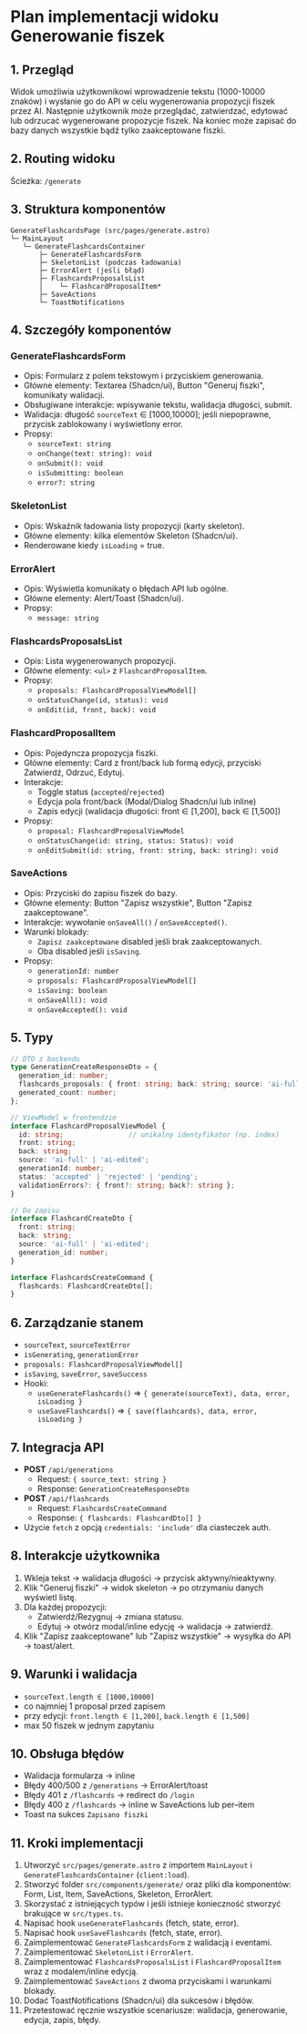 # Plan implementacji widoku Generowanie fiszek

## 1. Przegląd
Widok umożliwia użytkownikowi wprowadzenie tekstu (1000-10000 znaków) i wysłanie go do API w celu wygenerowania propozycji fiszek przez AI. Następnie użytkownik może przeglądać, zatwierdzać, edytować lub odrzucać wygenerowane propozycje fiszek. Na koniec może zapisać do bazy danych wszystkie bądź tylko zaakceptowane fiszki.

## 2. Routing widoku
Ścieżka: `/generate`

## 3. Struktura komponentów
```
GenerateFlashcardsPage (src/pages/generate.astro)
└─ MainLayout
   └─ GenerateFlashcardsContainer
       ├─ GenerateFlashcardsForm
       ├─ SkeletonList (podczas ładowania)
       ├─ ErrorAlert (jeśli błąd)
       ├─ FlashcardsProposalsList
       │    └─ FlashcardProposalItem*
       ├─ SaveActions
       └─ ToastNotifications
``` 

## 4. Szczegóły komponentów

### GenerateFlashcardsForm
- Opis: Formularz z polem tekstowym i przyciskiem generowania.
- Główne elementy: Textarea (Shadcn/ui), Button "Generuj fiszki", komunikaty walidacji.
- Obsługiwane interakcje: wpisywanie tekstu, walidacja długości, submit.
- Walidacja: długość `sourceText` ∈ [1000,10000]; jeśli niepoprawne, przycisk zablokowany i wyświetlony error.
- Propsy:
  - `sourceText: string`
  - `onChange(text: string): void`
  - `onSubmit(): void`
  - `isSubmitting: boolean`
  - `error?: string`

### SkeletonList
- Opis: Wskaźnik ładowania listy propozycji (karty skeleton).
- Główne elementy: kilka elementów Skeleton (Shadcn/ui).
- Renderowane kiedy `isLoading` = true.

### ErrorAlert
- Opis: Wyświetla komunikaty o błędach API lub ogólne.
- Główne elementy: Alert/Toast (Shadcn/ui).
- Propsy:
  - `message: string`

### FlashcardsProposalsList
- Opis: Lista wygenerowanych propozycji.
- Główne elementy: `<ul>` z `FlashcardProposalItem`.
- Propsy:
  - `proposals: FlashcardProposalViewModel[]`
  - `onStatusChange(id, status): void`
  - `onEdit(id, front, back): void`

### FlashcardProposalItem
- Opis: Pojedyncza propozycja fiszki.
- Główne elementy: Card z front/back lub formą edycji, przyciski Zatwierdź, Odrzuć, Edytuj.
- Interakcje: 
  - Toggle status (`accepted`/`rejected`)
  - Edycja pola front/back (Modal/Dialog Shadcn/ui lub inline)
  - Zapis edycji (walidacja długości: front ∈ [1,200], back ∈ [1,500])
- Propsy:
  - `proposal: FlashcardProposalViewModel`
  - `onStatusChange(id: string, status: Status): void`
  - `onEditSubmit(id: string, front: string, back: string): void`

### SaveActions
- Opis: Przyciski do zapisu fiszek do bazy.
- Główne elementy: Button "Zapisz wszystkie", Button "Zapisz zaakceptowane".
- Interakcje: wywołanie `onSaveAll()` / `onSaveAccepted()`.
- Warunki blokady:
  - `Zapisz zaakceptowane` disabled jeśli brak zaakceptowanych.
  - Oba disabled jeśli `isSaving`.
- Propsy:
  - `generationId: number`
  - `proposals: FlashcardProposalViewModel[]`
  - `isSaving: boolean`
  - `onSaveAll(): void`
  - `onSaveAccepted(): void`

## 5. Typy
```ts
// DTO z backendu
type GenerationCreateResponseDto = {
  generation_id: number;
  flashcards_proposals: { front: string; back: string; source: 'ai-full' }[];
  generated_count: number;
};

// ViewModel w frontendzie
interface FlashcardProposalViewModel {
  id: string;                // unikalny identyfikator (np. index)
  front: string;
  back: string;
  source: 'ai-full' | 'ai-edited';
  generationId: number;
  status: 'accepted' | 'rejected' | 'pending';
  validationErrors?: { front?: string; back?: string };
}

// Do zapisu
interface FlashcardCreateDto {
  front: string;
  back: string;
  source: 'ai-full' | 'ai-edited';
  generation_id: number;
}

interface FlashcardsCreateCommand {
  flashcards: FlashcardCreateDto[];
}
``` 

## 6. Zarządzanie stanem
- `sourceText`, `sourceTextError`
- `isGenerating`, `generationError`
- `proposals: FlashcardProposalViewModel[]`
- `isSaving`, `saveError`, `saveSuccess`
- Hooki:
  - `useGenerateFlashcards()` ⇒ `{ generate(sourceText), data, error, isLoading }`
  - `useSaveFlashcards()` ⇒ `{ save(flashcards), data, error, isLoading }`

## 7. Integracja API
- **POST** `/api/generations`
  - Request: `{ source_text: string }`
  - Response: `GenerationCreateResponseDto`
- **POST** `/api/flashcards`
  - Request: `FlashcardsCreateCommand`
  - Response: `{ flashcards: FlashcardDto[] }`
- Użycie `fetch` z opcją `credentials: 'include'` dla ciasteczek auth.

## 8. Interakcje użytkownika
1. Wkleja tekst → walidacja długości → przycisk aktywny/nieaktywny.
2. Klik "Generuj fiszki" → widok skeleton → po otrzymaniu danych wyświetl listę.
3. Dla każdej propozycji:
   - Zatwierdź/Rezygnuj → zmiana statusu.
   - Edytuj → otwórz modal/inline edycję → walidacja → zatwierdź.
4. Klik "Zapisz zaakceptowane" lub "Zapisz wszystkie" → wysyłka do API → toast/alert.

## 9. Warunki i walidacja
- `sourceText.length ∈ [1000,10000]`
- co najmniej 1 proposal przed zapisem
- przy edycji: `front.length ∈ [1,200]`, `back.length ∈ [1,500]`
- max 50 fiszek w jednym zapytaniu

## 10. Obsługa błędów
- Walidacja formularza → inline
- Błędy 400/500 z `/generations` → ErrorAlert/toast
- Błędy 401 z `/flashcards` → redirect do `/login`
- Błędy 400 z `/flashcards` → inline w SaveActions lub per–item
- Toast na sukces `Zapisano fiszki`

## 11. Kroki implementacji
1. Utworzyć `src/pages/generate.astro` z importem `MainLayout` i `GenerateFlashcardsContainer` (`client:load`).
2. Stworzyć folder `src/components/generate/` oraz pliki dla komponentów: Form, List, Item, SaveActions, Skeleton, ErrorAlert.
3. Skorzystać z istniejących typów i jeśli istnieje konieczność stworzyć brakujące w `src/types.ts`.
4. Napisać hook `useGenerateFlashcards` (fetch, state, error).
5. Napisać hook `useSaveFlashcards` (fetch, state, error).
6. Zaimplementować `GenerateFlashcardsForm` z walidacją i eventami.
7. Zaimplementować `SkeletonList` i `ErrorAlert`.
8. Zaimplementować `FlashcardsProposalsList` i `FlashcardProposalItem` wraz z modalem/inline edycją.
9. Zaimplementować `SaveActions` z dwoma przyciskami i warunkami blokady.
10. Dodać ToastNotifications (Shadcn/ui) dla sukcesów i błędów.
11. Przetestować ręcznie wszystkie scenariusze: walidacja, generowanie, edycja, zapis, błędy.